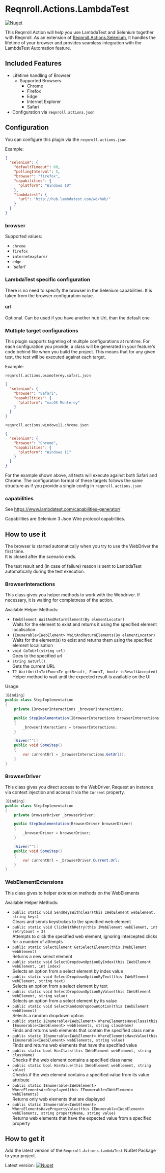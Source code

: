 # Reqnroll.Actions.LambdaTest

[![Nuget](https://img.shields.io/nuget/v/Reqnroll.Actions.LambdaTest)](https://www.nuget.org/packages/Reqnroll.Actions.LambdaTest/)

This Reqnroll.Action will help you use LambdaTest and Selenium together with Reqnroll. As an extension of [Reqnroll.Actions.Selenium](https://github.com/reqnroll/Reqnroll.Actions/tree/main/Plugins/Reqnroll.Actions.Selenium), It handles the lifetime of your browser and provides seamless integration with the LambdaTest Automation feature.

## Included Features

- Lifetime handling of Browser
    - Supported Browsers
        - Chrome
        - Firefox
        - Edge
        - Internet Explorer
        - Safari
- Configuration via `reqnroll.actions.json`

## Configuration

You can configure this plugin via the  `reqnroll.actions.json`.

Example:

``` json
{
  "selenium": {
    "defaultTimeout": 60,
    "pollingInterval": 5,
    "browser": "firefox",
    "capabilities": {
      "platform": "Windows 10"
    },
    "lambdatest": {
      "url": "http://hub.lambdatest.com/wd/hub/"
    }
  }
}
```

### browser
Supported values:
- `chrome`
- `firefox`
- `internetexplorer`
- `edge`
- 'safari'

### LambdaTest specific configuration

There is no need to specify the browser in the Selenium capabilities. It is taken from the browser configuration value.

#### url

Optional. Can be used if you have another hub Url, than the default one

### Multiple target configurations

This plugin supports tagreting of multiple configurations at runtime. For each configuration you provide, a class will be generated in your feature's code behind file when you build the project. This means that for any given test, the test will be executed against each target.

Example:

```reqnroll.actions.osxmoterey.safari.json```

``` json
{
  "selenium": {
    "browser": "Safari",
    "capabilities": {
      "platform": "macOS Monterey"
    }
  }
}
```

```reqnroll.actions.windows11.chrome.json```

``` json
{
  "selenium": {
    "browser": "Chrome",
    "capabilities": {
      "platform": "Windows 11"
    }
  }
}
```

For the example shown above, all tests will execute against both Safari and Chrome. The configuration format of these targets follows the same structure as if you provide a single config in ```reqnroll.actions.json```

### capabilities
See https://www.lambdatest.com/capabilities-generator/

Capabilities are Selenium 3 Json Wire protocol capabilities.

## How to use it

The browser is started automatically when you try to use the WebDriver the first time.  
It is closed after the scenario ends.

The test result and (in case of failure) reason is sent to LambdaTest automatically during the test execution.

### BrowserInteractions

This class gives you helper methods to work with the Webdriver. If necessary, it is waiting for completness of the action.

Available Helper Methods:

- `IWebElement WaitAndReturnElement(By elementLocator)`  
  Waits for the element to exist and returns it using the specified element localisation
- `IEnumerable<IWebElement> WaitAndReturnElements(By elementLocator)`  
  Waits for the element(s) to exist and returns them using the specified element localisation
- `void GoToUrl(string url)`  
  Goes to the specified url
- `string GetUrl()`  
  Gets the current URL
- `T? WaitUntil<T>(Func<T> getResult, Func<T, bool> isResultAccepted)`  
  Helper method to wait until the expected result is available on the UI
  
Usage:

``` csharp
[Binding]
public class StepImplementation
{
    private IBrowserInteractions _browserInteractions;

    public StepImplementation(IBrowserInteractions browserInteractions)
    {
        _browserInteractions = browserInteractions;
    }

    [Given("")]
    public void SomeStep()
    {
        var currentUrl = _browserInteractions.GetUrl();
    }
}
```

### BrowserDriver

This class gives you direct access to the WebDriver. Request an instance via context injection and access it via the `Current` property.

``` csharp
[Binding]
public class StepImplementation
{
    private BrowserDriver _browserDriver;

    public StepImplementation(BrowserDriver browserDriver)
    {
        _browserDriver = browserDriver;
    }

    [Given("")]
    public void SomeStep()
    {
        var currentUrl = _browserDriver.Current.Url;
    }
}
```

### WebElementExtensions

This class gives to helper extension methods on the WebElements

Available Helper Methods:


- `public static void SendKeysWithClear(this IWebElement webElement, string keys)`  
  Clears and sends keystrokes to the specified web element
- `public static void ClickWithRetry(this IWebElement webElement, int retryCount = 3)`  
  Attempts to click the specified web element, ignoring intercepted clicks for a number of attempts
- `public static SelectElement GetSelectElement(this IWebElement webElement)`  
  Returns a new select element
- `public static void SelectDropdownOptionByIndex(this IWebElement webElement, int index)`  
  Selects an option from a select element by index value
- `public static void SelectDropdownOptionByText(this IWebElement webElement, string text)`  
  Selects an option from a select element by text
- `public static void SelectDropdownOptionByValue(this IWebElement webElement, string value)`  
  Selects an option from a select element by its value
- `public static void SelectRandomDropdownOption(this IWebElement webElement)`  
  Selects a random dropdown option
- `public static IEnumerable<IWebElement> WhereElementsHaveClass(this IEnumerable<IWebElement> webElements, string className)`  
  Finds and returns web elements that contain the specified class name
- `public static IEnumerable<IWebElement> WhereElementsHaveValue(this IEnumerable<IWebElement> webElements, string value)`  
  Finds and returns web elements that have the specified value
- `public static bool HasClass(this IWebElement webElement, string className)`  
  Checks if the web element contains a specified class name
- `public static bool HasValue(this IWebElement webElement, string value)`  
  Checks if the web element contains a specified value from its value attribute
- `public static IEnumerable<IWebElement> WhereElementsAreDisplayed(this IEnumerable<IWebElement> webElements)`  
  Returns only web elements that are displayed 
- `public static IEnumerable<IWebElement> WhereElementsHavePropertyValue(this IEnumerable<IWebElement> webElements, string propertyName, string value)`  
  Returns web elements that have the expected value from a specified property
    

## How to get it

Add the latest version of the `Reqnroll.Actions.LambdaTest` NuGet Package to your project.

Latest version: [![Nuget](https://img.shields.io/nuget/v/Reqnroll.Actions.LambdaTest)](https://www.nuget.org/packages/Reqnroll.Actions.LambdaTest/)
